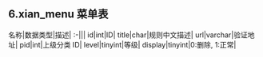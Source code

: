 ## 6.xian_menu 菜单表

名称|数据类型|描述|
:-|||
id|int|ID|
title|char|规则中文描述|
url|varchar|验证地址|
pid|int|上级分类 ID|
level|tinyint|等级|
display|tinyint|0:删除, 1:正常|